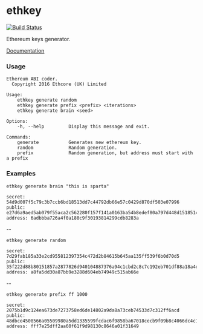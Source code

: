 # ethkey

[![Build Status][travis-image]][travis-url]

[travis-image]: https://travis-ci.org/ethcore/ethkey.svg?branch=master
[travis-url]: https://travis-ci.org/ethcore/ethkey

Ethereum keys generator.

[Documentation](http://ethcore.github.io/ethkey/ethkey/index.html)

### Usage

```
Ethereum ABI coder.
  Copyright 2016 Ethcore (UK) Limited

Usage:
    ethkey generate random
    ethkey generate prefix <prefix> <iterations>
    ethkey generate brain <seed>

Options:
    -h, --help         Display this message and exit.

Commands:
    generate           Generates new ethereum key.
    random             Random generation.
    prefix             Random generation, but address must start with a prefix
```

### Examples

```
ethkey generate brain "this is sparta"
```

```
secret:  54d9d007f5c79c3b7ccb6bd18513dd7c44792db66e57c0429d870df503e07996
public:  e27d6a9aed5ab079f55aca2c562280f157f141a0163ba54b8edef80a797d448d151851c13340d7fa7c6f9374e7c52ae5ac3af051547e68e35f17acd4d4e5a8a4
address: 6adbbba726a4f0a180c9f30193814299cdb8283a
```

--

```
ethkey generate random
```

```
secret:  7d29fab185a33e2cd955812397354c472d2b84615b645aa135ff539f6b0d70d5
public:  35f222d88b80151857a2877826d940104887376a94c1cbd2c8c7c192eb701df88a18a4ecb8b05b1466c5b3706042027b5e079fe3a3683e66d822b0e047aa3418
address: a8fa5dd30a87bb9e3288d604eb74949c515ab66e
```

--

```
ethkey generate prefix ff 1000
```

```
secret:  2075b1d9c124ea673de7273758ed6de14802a9da8a73ceb74533d7c312ff6acd
public:  48dbce4508566a05509980a5dd1335599fcdac6f9858ba67018cecb9f09b8c4066dc4c18ae2722112fd4d9ac36d626793fffffb26071dfeb0c2300df994bd173
address: fff7e25dff2aa60f61f9d98130c8646a01f31649
```
